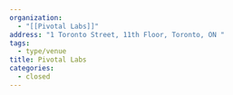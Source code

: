 ```yaml
---
organization:
  - "[[Pivotal Labs]]"
address: "1 Toronto Street, 11th Floor, Toronto, ON "
tags:
  - type/venue
title: Pivotal Labs
categories:
  - closed
---
```

